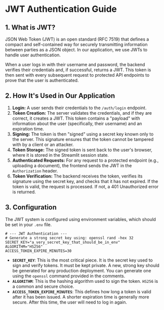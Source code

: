 # JWT Authentication Guide

## 1. What is JWT?
JSON Web Token (JWT) is an open standard (RFC 7519) that defines a compact and self-contained way for securely transmitting information between parties as a JSON object. In our application, we use JWTs to handle user authentication.

When a user logs in with their username and password, the backend verifies their credentials and, if successful, returns a JWT. This token is then sent with every subsequent request to protected API endpoints to prove that the user is authenticated.

## 2. How It's Used in Our Application
1.  **Login:** A user sends their credentials to the `/auth/login` endpoint.
2.  **Token Creation:** The server validates the credentials, and if they are correct, it creates a JWT. This token contains a "payload" with information about the user (specifically, their username) and an expiration time.
3.  **Signing:** The token is then "signed" using a secret key known only to the server. This signature ensures that the token cannot be tampered with by a client or an attacker.
4.  **Token Storage:** The signed token is sent back to the user's browser, where it is stored in the Streamlit session state.
5.  **Authenticated Requests:** For any request to a protected endpoint (e.g., uploading a document), the frontend sends the JWT in the `Authorization` header.
6.  **Token Verification:** The backend receives the token, verifies its signature using the secret key, and checks that it has not expired. If the token is valid, the request is processed. If not, a 401 Unauthorized error is returned.

## 3. Configuration
The JWT system is configured using environment variables, which should be set in your `.env` file.

```
# --- JWT Authentication ---
# Generate a strong secret key using: openssl rand -hex 32
SECRET_KEY="a_very_secret_key_that_should_be_in_env"
ALGORITHM="HS256"
ACCESS_TOKEN_EXPIRE_MINUTES=30
```

*   **`SECRET_KEY`**: This is the most critical piece. It is the secret key used to sign and verify tokens. It must be kept private. A new, strong key should be generated for any production deployment. You can generate one using the `openssl` command provided in the comments.
*   **`ALGORITHM`**: This is the hashing algorithm used to sign the token. `HS256` is a common and secure choice.
*   **`ACCESS_TOKEN_EXPIRE_MINUTES`**: This defines how long a token is valid after it has been issued. A shorter expiration time is generally more secure. After this time, the user will need to log in again.
